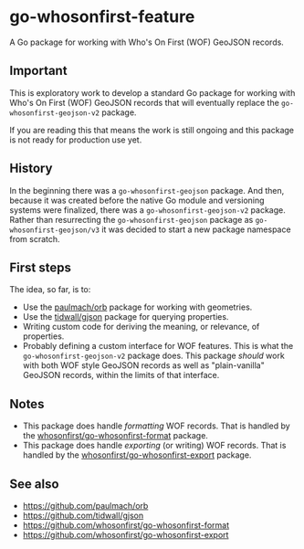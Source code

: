 # go-whosonfirst-feature

A Go package for working with Who's On First (WOF) GeoJSON records.

## Important

This is exploratory work to develop a standard Go package for working with Who's On First (WOF) GeoJSON records that will eventually replace the `go-whosonfirst-geojson-v2` package.

If you are reading this that means the work is still ongoing and this package is not ready for production use yet.

## History

In the beginning there was a `go-whosonfirst-geojson` package. And then, because it was created before the native Go module and versioning systems were finalized, there was a `go-whosonfirst-geojson-v2` package. Rather than resurrecting the `go-whosonfirst-geojson` package as `go-whosonfirst-geojson/v3` it was decided to start a new package namespace from scratch.

## First steps

The idea, so far, is to:

* Use the [paulmach/orb](https://github.com/paulmach/orb) package for working with geometries.
* Use the [tidwall/gjson](https://github.com/tidwall/gjson) package for querying properties.
* Writing custom code for deriving the meaning, or relevance, of properties.
* Probably defining a custom interface for WOF features. This is what the `go-whosonfirst-geojson-v2` package does. This package _should_ work with both WOF style GeoJSON records as well as "plain-vanilla" GeoJSON records, within the limits of that interface.

## Notes

* This package does handle _formatting_ WOF records. That is handled by the [whosonfirst/go-whosonfirst-format](https://github.com/whosonfirst/go-whosonfirst-format) package.
* This package does handle _exporting_ (or writing) WOF records. That is handled by the [whosonfirst/go-whosonfirst-export](https://github.com/whosonfirst/go-whosonfirst-export) package.

## See also

* https://github.com/paulmach/orb
* https://github.com/tidwall/gjson
* https://github.com/whosonfirst/go-whosonfirst-format
* https://github.com/whosonfirst/go-whosonfirst-export